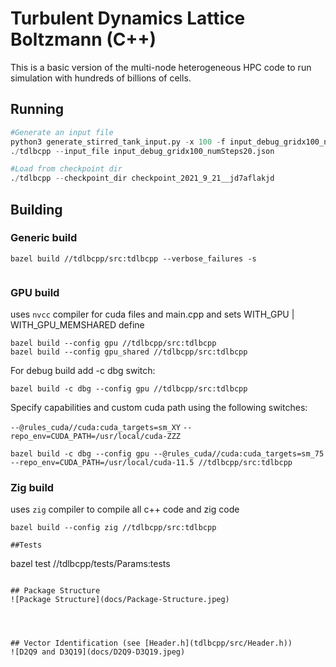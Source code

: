 # Turbulent Dynamics Lattice Boltzmann (C++)

This is a basic version of the multi-node heterogeneous HPC code to run simulation with hundreds of billions of cells.


## Running
```python
#Generate an input file
python3 generate_stirred_tank_input.py -x 100 -f input_debug_gridx100_numSteps20.json
./tdlbcpp --input_file input_debug_gridx100_numSteps20.json

#Load from checkpoint dir
./tdlbcpp --checkpoint_dir checkpoint_2021_9_21__jd7aflakjd
```

## Building

### Generic build
```
bazel build //tdlbcpp/src:tdlbcpp --verbose_failures -s


```
### GPU build
uses `nvcc` compiler for cuda files and main.cpp and sets WITH_GPU | WITH_GPU_MEMSHARED define
```
bazel build --config gpu //tdlbcpp/src:tdlbcpp
bazel build --config gpu_shared //tdlbcpp/src:tdlbcpp
```

For debug build add -c dbg switch:
```
bazel build -c dbg --config gpu //tdlbcpp/src:tdlbcpp
```

Specify capabilities and custom cuda path using the following switches:

`--@rules_cuda//cuda:cuda_targets=sm_XY`
`--repo_env=CUDA_PATH=/usr/local/cuda-ZZZ`

```
bazel build -c dbg --config gpu --@rules_cuda//cuda:cuda_targets=sm_75 --repo_env=CUDA_PATH=/usr/local/cuda-11.5 //tdlbcpp/src:tdlbcpp
```

### Zig build
uses `zig` compiler to compile all c++ code and zig code

```
bazel build --config zig //tdlbcpp/src:tdlbcpp

##Tests
```
bazel test //tdlbcpp/tests/Params:tests
```

## Package Structure
![Package Structure](docs/Package-Structure.jpeg)




## Vector Identification (see [Header.h](tdlbcpp/src/Header.h))
![D2Q9 and D3Q19](docs/D2Q9-D3Q19.jpeg)

